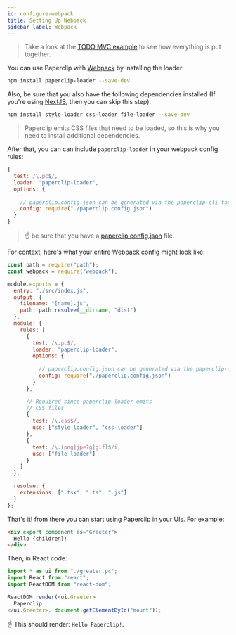 ```yaml
---
id: configure-webpack
title: Setting Up Webpack
sidebar_label: Webpack
---
```


> Take a look at the [TODO MVC example](https://github.com/crcn/paperclip/tree/master/examples/react-todomvc) to see how everything is put together. 

You can use Paperclip with [Webpack](https://webpack.js.org/) by installing the loader:

```sh
npm install paperclip-loader --save-dev
```

Also, be sure that you also have the following dependencies installed (If you're using [NextJS](https://nextjs.org/), then you can skip this step):

```sh
npm install style-loader css-loader file-loader --save-dev
```

> Paperclip emits CSS files that need to be loaded, so this is why you need to install additional dependencies.


After that, you can can include `paperclip-loader` in your webpack config rules:

```javascript
{
  test: /\.pc$/,
  loader: "paperclip-loader",
  options: {
    
    // paperclip.config.json can be generated via the paperclip-cli tool
    config: require("./paperclip.config.json")
  }
}
```

> ☝ be sure that you have a [paperclip.config.json](/docs/configure-paperclip) file.

For context, here's what your entire Webpack config might look like:

```javascript
const path = require("path");
const webpack = require("webpack");

module.exports = {
  entry: "./src/index.js",
  output: {
    filename: "[name].js",
    path: path.resolve(__dirname, "dist")
  },
  module: {
    rules: [
      {
        test: /\.pc$/,
        loader: "paperclip-loader",
        options: {
          
          // paperclip.config.json can be generated via the paperclip-cli tool
          config: require("./paperclip.config.json")
        }
      },

      // Required since paperclip-loader emits
      // CSS files
      {
        test: /\.css$/,
        use: ["style-loader", "css-loader"]
      },
      {
        test: /\.(png|jpe?g|gif)$/i,
        use: ["file-loader"]
      }
    ]
  },

  resolve: {
    extensions: [".tsx", ".ts", ".js"]
  }
};
```

That's it! from there you can start using Paperclip in your UIs. For example:

```html
<div export component as="Greeter">
  Hello {children}!
</div>
```

Then, in React code:

```javascript
import * as ui from "./greater.pc";
import React from "react";
import ReactDOM from "react-dom";

ReactDOM.render(<ui.Greeter>
  Paperclip
</ui.Greeter>, document.getElementById("mount"));
```

☝ This should render: `Hello Paperclip!`.